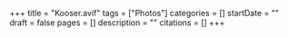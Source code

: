 +++
title = "Kooser.avif"
tags = ["Photos"]
categories = []
startDate = ""
draft = false
pages = []
description = ""
citations = []
+++
